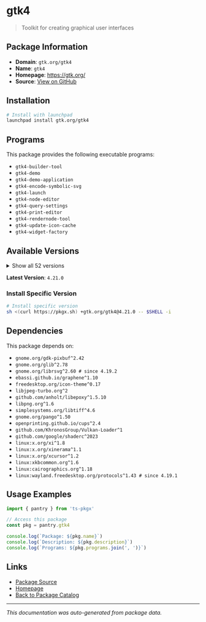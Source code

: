 # gtk4

> Toolkit for creating graphical user interfaces

## Package Information

- **Domain**: `gtk.org/gtk4`
- **Name**: `gtk4`
- **Homepage**: https://gtk.org/
- **Source**: [View on GitHub](https://github.com/pkgxdev/pantry/tree/main/projects/gtk.org/gtk4/package.yml)

## Installation

```bash
# Install with launchpad
launchpad install gtk.org/gtk4
```

## Programs

This package provides the following executable programs:

- `gtk4-builder-tool`
- `gtk4-demo`
- `gtk4-demo-application`
- `gtk4-encode-symbolic-svg`
- `gtk4-launch`
- `gtk4-node-editor`
- `gtk4-query-settings`
- `gtk4-print-editor`
- `gtk4-rendernode-tool`
- `gtk4-update-icon-cache`
- `gtk4-widget-factory`

## Available Versions

<details>
<summary>Show all 52 versions</summary>

- `4.21.0`, `4.20.2`, `4.20.1`, `4.20.0`, `4.19.4`
- `4.19.3`, `4.19.2`, `4.19.1`, `4.19.0`, `4.18.6`
- `4.18.5`, `4.18.4`, `4.18.3`, `4.18.2`, `4.18.1`
- `4.17.6`, `4.17.5`, `4.17.4`, `4.17.3`, `4.17.2`
- `4.17.1`, `4.17.0`, `4.16.13`, `4.16.12`, `4.16.7`
- `4.16.6`, `4.16.5`, `4.16.4`, `4.16.3`, `4.16.2`
- `4.16.1`, `4.16.0`, `4.15.6`, `4.15.5`, `4.15.4`
- `4.15.3`, `4.15.2`, `4.15.1`, `4.15.0`, `4.14.5`
- `4.14.4`, `4.14.3`, `4.14.2`, `4.14.1`, `4.14.0`
- `4.13.9`, `4.13.8`, `4.13.7`, `4.13.6`, `4.13.5`
- `4.13.4`, `4.13.3`

</details>

**Latest Version**: `4.21.0`

### Install Specific Version

```bash
# Install specific version
sh <(curl https://pkgx.sh) +gtk.org/gtk4@4.21.0 -- $SHELL -i
```

## Dependencies

This package depends on:

- `gnome.org/gdk-pixbuf^2.42`
- `gnome.org/glib^2.78`
- `gnome.org/librsvg^2.60 # since 4.19.2`
- `ebassi.github.io/graphene^1.10`
- `freedesktop.org/icon-theme^0.17`
- `libjpeg-turbo.org^2`
- `github.com/anholt/libepoxy^1.5.10`
- `libpng.org^1.6`
- `simplesystems.org/libtiff^4.6`
- `gnome.org/pango^1.50`
- `openprinting.github.io/cups^2.4`
- `github.com/KhronosGroup/Vulkan-Loader^1`
- `github.com/google/shaderc^2023`
- `linux:x.org/xi^1.8`
- `linux:x.org/xinerama^1.1`
- `linux:x.org/xcursor^1.2`
- `linux:xkbcommon.org^1.6`
- `linux:cairographics.org^1.18`
- `linux:wayland.freedesktop.org/protocols^1.43 # since 4.19.1`

## Usage Examples

```typescript
import { pantry } from 'ts-pkgx'

// Access this package
const pkg = pantry.gtk4

console.log(`Package: ${pkg.name}`)
console.log(`Description: ${pkg.description}`)
console.log(`Programs: ${pkg.programs.join(', ')}`)
```

## Links

- [Package Source](https://github.com/pkgxdev/pantry/tree/main/projects/gtk.org/gtk4/package.yml)
- [Homepage](https://gtk.org/)
- [Back to Package Catalog](../../../package-catalog.md)

---

*This documentation was auto-generated from package data.*
